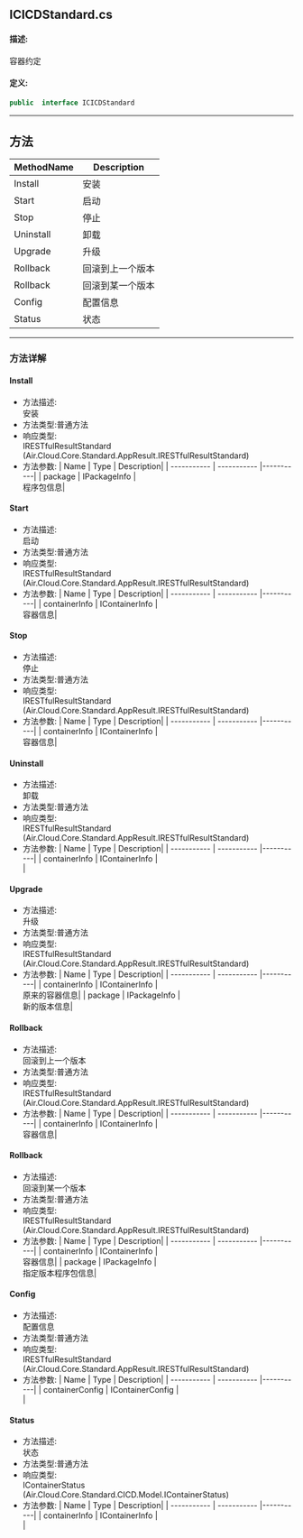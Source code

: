 ## ICICDStandard.cs 


#### 描述:


容器约定


#### 定义: 
``` csharp
public  interface ICICDStandard
```
---
## 方法 
| MethodName      | Description | 
| ----------- | ----------- |
| Install | 安装 |
| Start | 启动 |
| Stop | 停止 |
| Uninstall | 卸载 |
| Upgrade | 升级 |
| Rollback | 回滚到上一个版本 |
| Rollback | 回滚到某一个版本 |
| Config | 配置信息 |
| Status | 状态 |
---
### 方法详解 
####  Install
* 方法描述:<br> 安装
* 方法类型:普通方法
* 响应类型:<br> IRESTfulResultStandard <br> (Air.Cloud.Core.Standard.AppResult.IRESTfulResultStandard)
* 方法参数:
| Name      | Type | Description|
| ----------- | ----------- |-----------|
| package | IPackageInfo |<br> 程序包信息|
####  Start
* 方法描述:<br> 启动
* 方法类型:普通方法
* 响应类型:<br> IRESTfulResultStandard <br> (Air.Cloud.Core.Standard.AppResult.IRESTfulResultStandard)
* 方法参数:
| Name      | Type | Description|
| ----------- | ----------- |-----------|
| containerInfo | IContainerInfo |<br> 容器信息|
####  Stop
* 方法描述:<br> 停止
* 方法类型:普通方法
* 响应类型:<br> IRESTfulResultStandard <br> (Air.Cloud.Core.Standard.AppResult.IRESTfulResultStandard)
* 方法参数:
| Name      | Type | Description|
| ----------- | ----------- |-----------|
| containerInfo | IContainerInfo |<br> 容器信息|
####  Uninstall
* 方法描述:<br> 卸载
* 方法类型:普通方法
* 响应类型:<br> IRESTfulResultStandard <br> (Air.Cloud.Core.Standard.AppResult.IRESTfulResultStandard)
* 方法参数:
| Name      | Type | Description|
| ----------- | ----------- |-----------|
| containerInfo | IContainerInfo |<br> |
####  Upgrade
* 方法描述:<br> 升级
* 方法类型:普通方法
* 响应类型:<br> IRESTfulResultStandard <br> (Air.Cloud.Core.Standard.AppResult.IRESTfulResultStandard)
* 方法参数:
| Name      | Type | Description|
| ----------- | ----------- |-----------|
| containerInfo | IContainerInfo |<br> 原来的容器信息|
| package | IPackageInfo |<br> 新的版本信息|
####  Rollback
* 方法描述:<br> 回滚到上一个版本
* 方法类型:普通方法
* 响应类型:<br> IRESTfulResultStandard <br> (Air.Cloud.Core.Standard.AppResult.IRESTfulResultStandard)
* 方法参数:
| Name      | Type | Description|
| ----------- | ----------- |-----------|
| containerInfo | IContainerInfo |<br> 容器信息|
####  Rollback
* 方法描述:<br> 回滚到某一个版本
* 方法类型:普通方法
* 响应类型:<br> IRESTfulResultStandard <br> (Air.Cloud.Core.Standard.AppResult.IRESTfulResultStandard)
* 方法参数:
| Name      | Type | Description|
| ----------- | ----------- |-----------|
| containerInfo | IContainerInfo |<br> 容器信息|
| package | IPackageInfo |<br> 指定版本程序包信息|
####  Config
* 方法描述:<br> 配置信息
* 方法类型:普通方法
* 响应类型:<br> IRESTfulResultStandard <br> (Air.Cloud.Core.Standard.AppResult.IRESTfulResultStandard)
* 方法参数:
| Name      | Type | Description|
| ----------- | ----------- |-----------|
| containerConfig | IContainerConfig |<br> |
####  Status
* 方法描述:<br> 状态
* 方法类型:普通方法
* 响应类型:<br> IContainerStatus <br> (Air.Cloud.Core.Standard.CICD.Model.IContainerStatus)
* 方法参数:
| Name      | Type | Description|
| ----------- | ----------- |-----------|
| containerInfo | IContainerInfo |<br> |
